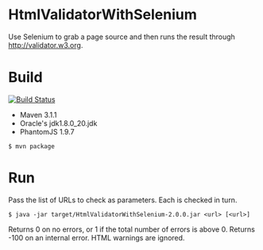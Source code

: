 HtmlValidatorWithSelenium
=========================

Use Selenium to grab a page source and then runs the result through http://validator.w3.org.
 
Build
=====

[![Build Status](https://travis-ci.org/AndrewGorton/HtmlValidatorWithSelenium.svg?branch=develop)](https://travis-ci.org/AndrewGorton/HtmlValidatorWithSelenium)

* Maven 3.1.1
* Oracle's jdk1.8.0_20.jdk
* PhantomJS 1.9.7

```
$ mvn package
```

Run
===

Pass the list of URLs to check as parameters. Each is checked in turn.

```
$ java -jar target/HtmlValidatorWithSelenium-2.0.0.jar <url> [<url>]
```

Returns 0 on no errors, or 1 if the total number of errors is above 0. Returns -100 on an internal error. HTML warnings are ignored.


